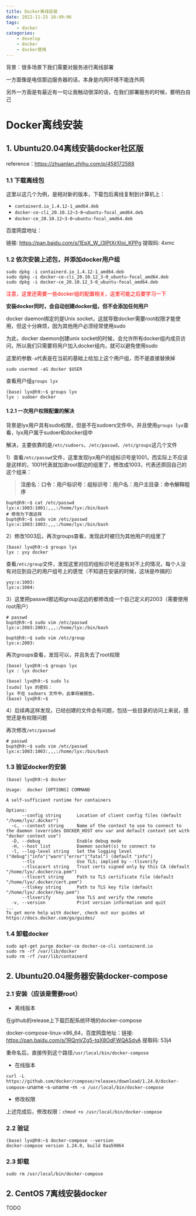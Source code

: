 ```yaml
---
title: Docker离线安装
date: 2022-11-25 16:49:06
tags:
    - docker
categories:
	- develop
	- docker
	- docker使用
---
```


背景：很多场景下我们需要对服务进行离线部署

一方面像是电信那边服务器的话，本身是内网环境不能连外网

另外一方面是有最近有一句让我触动很深的话，在我们部署服务的时候，要明白自己

<!--more-->

# Docker离线安装

## 1. Ubuntu20.04离线安装docker社区版

reference：https://zhuanlan.zhihu.com/p/458172588

### 1.1 下载离线包

这里以这几个为例，是相对新的版本，下载包后离线复制到计算机上：

- `containerd.io_1.4.12-1_amd64.deb`
- `docker-ce-cli_20.10.12~3-0~ubuntu-focal_amd64.deb`
- `docker-ce_20.10.12~3-0~ubuntu-focal_amd64.deb`

百度网盘地址：

链接: https://pan.baidu.com/s/1EpX_W_l3lPtXrXIoi_KPPg 提取码: 4xmc 

### 1.2 依次安装上述包，并添加docker用户组

```shell
sudo dpkg -i containerd.io_1.4.12-1_amd64.deb
sudo dpkg -i docker-ce-cli_20.10.12_3-0_ubuntu-focal_amd64.deb
sudo dpkg -i docker-ce_20.10.12_3-0_ubuntu-focal_amd64.deb
```

<font color='red'>注意，这里还需要一些docker组的配置相关，这里可能之后要学习一下</font> 

**安装docker同时，会自动创建docker组，但不会添加任何用户**

docker daemon绑定的是Unix socket，这就导致docker需要root权限才能使用，但这十分麻烦，因为其他用户必须经常使用sudo

为此，docker daemon创建unix socket的时候，会允许所有docker组内成员访问，所以我们只需要将用户加入docker组内，就可以避免使用sudo

这里的参数`-a`代表是在当前的基础上给加上这个用户组，而不是直接替换掉

```shell
sudo usermod -aG docker $USER
```

查看用户组`groups lyx`

```shell
(base) lyx@h9:~$ groups lyx
lyx : sudoer docker
```

#### 1.2.1 一次用户权限配置的解决

背景是lyx用户具有sudo权限，但是不在sudoers文件中。并且使用`groups lyx`查看，lyx用户属于sudoer和docker组中

解决，主要依靠的是`/etc/sudoers`、`/etc/passwd`、`/etc/groups`这几个文件

1）查看`/etc/passwd`文件，这里发现lyx用户的组标识号是1001，而实际上不应该是这样的，1001代表就加进root那边的组里了，修改成1003，代表还原回自己的这个组来：

> **注册名：口令：用户标识号：组标识号：用户名：用户主目录：命令解释程序** 

```shell
bupt@h9:~$ cat /etc/passwd
lyx:x:1003:1001:,,,:/home/lyx:/bin/bash
# 修改为下面这样
bupt@h9:~$ sudo vim /etc/passwd
lyx:x:1003:1003:,,,:/home/lyx:/bin/bash
```

2）修改1003后，再次groups查看，发现此时被归为其他用户的组里了

```shell
(base) lyx@h9:~$ groups lyx
lyx : yxy docker
```

查看`/etc/group`文件，发现这里对应的组标识号还是有对不上的情况，每个人没有对应到自己的用户组号上的感觉（不知道在安装的时候，这块是咋搞的）

```shell
yxy:x:1003:
lyx:x:1004:
```

3）这里把passwd那边和group这边的都修改成一个自己定义的2003（需要使用root用户）

```shell
# passwd
bupt@h9:~$ sudo vim /etc/passwd
lyx:x:2003:2003:,,,:/home/lyx:/bin/bash

bupt@h9:~$ sudo vim /etc/group
lyx:x:2003:
```

再次groups查看，发现可以，并且失去了root权限

```shell
(base) lyx@h9:~$ groups lyx
lyx : lyx docker

(base) lyx@h9:~$ sudo ls
[sudo] lyx 的密码： 
lyx 不在 sudoers 文件中。此事将被报告。
(base) lyx@h9:~$ 
```

4）后续再这样发现，已经创建的文件会有问题，包括一些目录的访问上来说，感觉还是有权限问题

再次修改`/etc/passwd`

```shell
# passwd
bupt@h9:~$ sudo vim /etc/passwd
lyx:x:1003:1003:,,,:/home/lyx:/bin/bash
```

### 1.3 验证docker的安装

```shell
(base) lyx@h9:~$ docker

Usage:  docker [OPTIONS] COMMAND

A self-sufficient runtime for containers

Options:
      --config string      Location of client config files (default "/home/lyx/.docker")
  -c, --context string     Name of the context to use to connect to the daemon (overrides DOCKER_HOST env var and default context set with "docker context use")
  -D, --debug              Enable debug mode
  -H, --host list          Daemon socket(s) to connect to
  -l, --log-level string   Set the logging level ("debug"|"info"|"warn"|"error"|"fatal") (default "info")
      --tls                Use TLS; implied by --tlsverify
      --tlscacert string   Trust certs signed only by this CA (default "/home/lyx/.docker/ca.pem")
      --tlscert string     Path to TLS certificate file (default "/home/lyx/.docker/cert.pem")
      --tlskey string      Path to TLS key file (default "/home/lyx/.docker/key.pem")
      --tlsverify          Use TLS and verify the remote
  -v, --version            Print version information and quit
...
To get more help with docker, check out our guides at https://docs.docker.com/go/guides/
```

### 1.4 卸载docker

```shell
sudo apt-get purge docker-ce docker-ce-cli containerd.io
sudo rm -rf /var/lib/docker
sudo rm -rf /var/lib/containerd
```

## 2. Ubuntu20.04服务器安装docker-compose

### 2.1 安装（应该是需要root）

- 离线版本

在github的release上下载匹配系统环境的docker-compose

docker-compose-linux-x86_64，百度网盘地址：链接: https://pan.baidu.com/s/1RQmVZg5-tqX8OdFWQASdyA 提取码: 53j4 

重命名后，直接传到这个路径`/usr/local/bin/docker-compose`

- 在线版本

`curl -L https://github.com/docker/compose/releases/download/1.24.0/docker-compose-`uname -s`-`uname -m` -o /usr/local/bin/docker-compose`

- 修改权限

上述完成后，修改权限：`chmod +x /usr/local/bin/docker-compose`

### 2.2 验证

```shell
(base) lyx@h9:~$ docker-compose --version
docker-compose version 1.24.0, build 0aa59064
```

### 2.3 卸载

```shell
sudo rm /usr/local/bin/docker-compose
```

## 2. CentOS 7离线安装docker

TODO